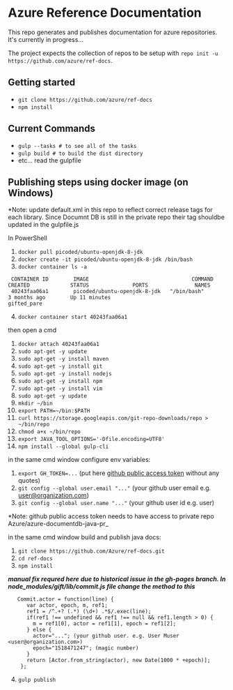 # Azure Reference Documentation
This repo generates and publishes documentation for azure repositories. It's currently in progress...

The project expects the collection of repos to be setup with `repo init -u https://github.com/azure/ref-docs`. 

## Getting started
- `git clone https://github.com/azure/ref-docs`
- `npm install`

## Current Commands
- `gulp --tasks # to see all of the tasks`
- `gulp build # to build the dist directory`
- etc... read the gulpfile

## Publishing steps using docker image (on Windows)
*Note: update default.xml in this repo to reflect correct release tags for each library. Since Documnt DB is still in the private repo their tag shouldbe updated in the gulpfile.js

In PowerShell
1. `docker pull picoded/ubuntu-openjdk-8-jdk`
2. `docker create -it picoded/ubuntu-openjdk-8-jdk /bin/bash`
3. `docker container ls -a`
```
 CONTAINER ID        IMAGE                                 COMMAND             CREATED             STATUS              PORTS               NAMES
 40243faa06a1        picoded/ubuntu-openjdk-8-jdk   "/bin/bash"         3 months ago        Up 11 minutes                           gifted_pare
```
4. `docker container start 40243faa06a1`

then open a cmd 
1. `docker attach 40243faa06a1`
2. `sudo apt-get -y update`
3. `sudo apt-get -y install maven`
4. `sudo apt-get -y install git`
5. `sudo apt-get -y install nodejs`
6. `sudo apt-get -y install npm`
7. `sudo apt-get -y install vim`
8. `sudo apt-get -y update`
9. `mkdir ~/bin`
10. `export PATH=~/bin:$PATH`
11. `curl https://storage.googleapis.com/git-repo-downloads/repo > ~/bin/repo`
12. `chmod a+x ~/bin/repo`
13. `export JAVA_TOOL_OPTIONS='-Dfile.encoding=UTF8'`
14. `npm install --global gulp-cli`

in the same cmd window configure env variables: 
1. `export GH_TOKEN=...` (put here [github public access token](https://help.github.com/articles/creating-a-personal-access-token-for-the-command-line/) without any quotes)
2. `git config --global user.email "..."` (your github user email e.g. user@organization.com)
3. `git config --global user.name "..."` (your github user id e.g. user)

*Note: github public access token needs to have access to private repo Azure/azure-documentdb-java-pr_

in the same cmd window build and publish java docs:
1. `git clone https://github.com/Azure/ref-docs.git`
2. `cd ref-docs`
3. `npm install`

***manual fix requred here due to historical issue in the gh-pages branch. In node_modules/gift/lib/commit.js file change the method to this***
```
   Commit.actor = function(line) {
      var actor, epoch, m, ref1;
      ref1 = /^.+? (.*) (\d+) .*$/.exec(line);
      if(ref1 !== undefined && ref1 !== null && ref1.length > 0) {
        m = ref1[0], actor = ref1[1], epoch = ref1[2];
      } else {
        actor="..."; (your github user. e.g. User Muser <user@organization.com>)
        epoch="1518471247"; (magic number)
      }
      return [Actor.from_string(actor), new Date(1000 * +epoch)];
    };
```

4. `gulp publish`
